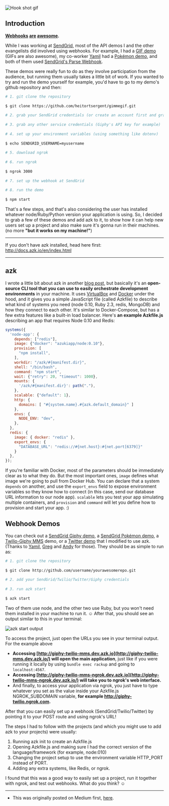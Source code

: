 ![Hook shot gif](https://d262ilb51hltx0.cloudfront.net/max/1600/1*yivSOqaBOsnXLN0Lis-y-w.gif)

## Introduction

**[Webhooks](https://developer.github.com/webhooks/) [are](http://www.boomerang.io/blog/why-webhooks-are-awesome) [awesome](http://blog.iron.io/2013/09/7-reasons-webhooks-are-magic.html).**

While I was working at [SendGrid](https://sendgrid.com/), most of the API demos I and the other evangelists did involved using webhooks. For example, I had a [GIF demo](https://github.com/heitortsergent/gimmegif) (GIFs are also awesome), my co-worker [Yamil](https://twitter.com/elbuo8) had a [Pokémon demo](https://github.com/elbuo8/sgdemo-pokemon), and both of them used [SendGrid's Parse Webhook](https://sendgrid.com/docs/API_Reference/Webhooks/parse.html).

These demos were really fun to do as they involve participation from the audience, but running them usually takes a little bit of work. If you wanted to try and run the demo yourself for example, you'd have to go to my demo's github repository and then:

```bash
# 1. git clone the repository
 
$ git clone https://github.com/heitortsergent/gimmegif.git
 
# 2. grab your SendGrid credentials (or create an account first and grab them)
 
# 3. grab any other service credentials (Giphy's API key for example)
 
# 4. set up your environment variables (using something like dotenv) 
 
$ echo SENDGRID_USERNAME=myusername
 
# 5. download ngrok
 
# 6. run ngrok
 
$ ngrok 3000
 
# 7. set up the webhook at SendGrid
 
# 8. run the demo
 
$ npm start
```

That's a few steps, and that's also considering the user has installed whatever node/Ruby/Python version your application is using. So, I decided to grab a few of these demos and add azk to it, to show how it can help new users set up a project and also make sure it's gonna run in their machines. (no more **"but it works on my machine!"**)

---

If you don't have azk installed, head here first: http://docs.azk.io/en/index.html

---

## azk

I wrote a little bit about azk in another [blog post](https://medium.com/azuki-news/im-joining-azuki-ac5958ec2687), but basically it's an **open-source CLI tool that you can use to easily orchestrate development environments** in your machine. It uses [VirtualBox](https://www.virtualbox.org/) and [Docker](https://www.docker.com/) under the hood, and it gives you a simple JavaScript file (called Azkfile) to describe what kind of systems you need (node 0.10, Ruby 2.3, redis, MongoDB) and how they connect to each other. It's similar to Docker-Compose, but has a few extra features like a built-in load balancer. Here's **an example Azkfile.js** describing an app that requires Node 0.10 and Redis:

```javascript
systems({
  'node-app': {
    depends: ["redis"],
    image: {"docker": "azukiapp/node:0.10"},
    provision: [
      "npm install",
    ],
    workdir: "/azk/#{manifest.dir}",
    shell: "/bin/bash",
    command: "npm start",
    wait: {"retry": 20, "timeout": 1000},
    mounts: {
      '/azk/#{manifest.dir}': path("."),
    },
    scalable: {"default": 1},
    http: {
      domains: [ "#{system.name}.#{azk.default_domain}" ]
    },
    envs: {
      NODE_ENV: "dev",
    },
  },
  redis: {
    image: { docker: "redis" },
    export_envs: {
      "DATABASE_URL": "redis://#{net.host}:#{net.port[6379]}"
    }
  },
});
```

If you're familiar with Docker, most of the parameters should be immediately clear as to what they do. But the most important ones, `image` defines what image we're going to pull from Docker Hub. You can declare that a system `depends` on another, and use the `export_envs` field to expose environment variables so they know how to connect (in this case, send our database URL information to our node app). `scalable` lets you test your app simulating multiple containers, and `provision` and `command` will let you define how to provision and start your app. :)

## Webhook Demos

You can check out a [SendGrid Giphy demo](https://github.com/heitortsergent/gimmegif), a [SendGrid Pokémon demo](https://github.com/heitortsergent/sgdemo-pokemon), a [Twilio-Giphy MMS](https://github.com/heitortsergent/giphy-twilio-mms) demo, or a [Twitter demo](https://github.com/heitortsergent/sinatra-cf-twitter) that I modified to use azk. (Thanks to [Yamil](https://github.com/elbuo8), [Greg](https://github.com/GregBaugues) and [Andy](https://github.com/andypiper) for those). They should be as simple to run as:

```bash
# 1. git clone the repository
 
$ git clone http://github.com/username/yourawesomerepo.git
 
# 2. add your SendGrid/Twilio/Twitter/Giphy credentials
 
# 3. run azk start
 
$ azk start
```

Two of them use node, and the other two use Ruby, but you won't need them installed in your machine to run it. ☺ After that, you should see an output similar to this in your terminal:

![azk start output](https://d262ilb51hltx0.cloudfront.net/max/2000/1*ZG-hgOtsgxFzRB6PG2qR-w.png)

To access the project, just open the URLs you see in your terminal output. For the example above

- **Accessing [http://giphy-twilio-mms.dev.azk.io](http://giphy-twilio-mms.dev.azk.io/) will open the main application**, just like if you were running it locally by using `bundle exec rackup` and going to `localhost:4567`.
- **Accessing [http://giphy-twilio-mms-ngrok.dev.azk.io](http://giphy-twilio-mms-ngrok.dev.azk.io/) will take you to ngrok's web interface.**
- And finally, to access your application via ngrok, you just have to type whatever you set as the value inside your Azkfile.js NGROK_SUBDOMAIN variable, **for example http://giphy-twilio.ngrok.com.**

After that you can easily set up a webhook (SendGrid/Twilio/Twitter) by pointing it to your POST route and using ngrok's URL!

The steps I had to follow with the projects (and which you might use to add azk to your projects) were usually:

1. Running azk init to create an Azkfile.js
2. Opening Azkfile.js and making sure I had the correct version of the language/framework (for example, node:010)
3. Changing the project setup to use the environment variable HTTP_PORT instead of PORT.
4. Adding any extra systems, like Redis, or ngrok.

I found that this was a good way to easily set up a project, run it together with ngrok, and test out webhooks. What do you think? ☺

---
* This was originally posted on Medium first, [here](https://medium.com/@heitorburger/testing-webhooks-with-azk-and-ngrok-9f3700bad874).